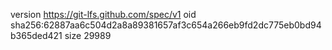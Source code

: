 version https://git-lfs.github.com/spec/v1
oid sha256:62887aa6c504d2a8a89381657af3c654a266eb9fd2dc775eb0bd94b365ded421
size 29989
